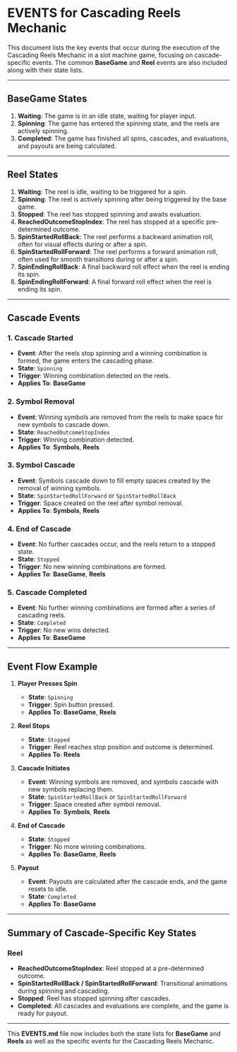 # EVENTS for Cascading Reels Mechanic

This document lists the key events that occur during the execution of the Cascading Reels Mechanic in a slot machine game, focusing on cascade-specific events. The common **BaseGame** and **Reel** events are also included along with their state lists.

---

## BaseGame States

1. **Waiting**: The game is in an idle state, waiting for player input.
2. **Spinning**: The game has entered the spinning state, and the reels are actively spinning.
3. **Completed**: The game has finished all spins, cascades, and evaluations, and payouts are being calculated.

---

## Reel States

1. **Waiting**: The reel is idle, waiting to be triggered for a spin.
2. **Spinning**: The reel is actively spinning after being triggered by the base game.
3. **Stopped**: The reel has stopped spinning and awaits evaluation.
4. **ReachedOutcomeStopIndex**: The reel has stopped at a specific pre-determined outcome.
5. **SpinStartedRollBack**: The reel performs a backward animation roll, often for visual effects during or after a spin.
6. **SpinStartedRollForward**: The reel performs a forward animation roll, often used for smooth transitions during or after a spin.
7. **SpinEndingRollBack**: A final backward roll effect when the reel is ending its spin.
8. **SpinEndingRollForward**: A final forward roll effect when the reel is ending its spin.

---

## Cascade Events

### 1. **Cascade Started**
- **Event**: After the reels stop spinning and a winning combination is formed, the game enters the cascading phase.
- **State**: `Spinning`
- **Trigger**: Winning combination detected on the reels.
- **Applies To**: **BaseGame**

### 2. **Symbol Removal**
- **Event**: Winning symbols are removed from the reels to make space for new symbols to cascade down.
- **State**: `ReachedOutcomeStopIndex`
- **Trigger**: Winning combination detected.
- **Applies To**: **Symbols**, **Reels**

### 3. **Symbol Cascade**
- **Event**: Symbols cascade down to fill empty spaces created by the removal of winning symbols.
- **State**: `SpinStartedRollForward` or `SpinStartedRollBack`
- **Trigger**: Space created on the reel after symbol removal.
- **Applies To**: **Symbols**, **Reels**

### 4. **End of Cascade**
- **Event**: No further cascades occur, and the reels return to a stopped state.
- **State**: `Stopped`
- **Trigger**: No new winning combinations are formed.
- **Applies To**: **BaseGame**, **Reels**

### 5. **Cascade Completed**
- **Event**: No further winning combinations are formed after a series of cascading reels.
- **State**: `Completed`
- **Trigger**: No new wins detected.
- **Applies To**: **BaseGame**

---

## Event Flow Example

1. **Player Presses Spin**
   - **State**: `Spinning`
   - **Trigger**: Spin button pressed.
   - **Applies To**: **BaseGame**, **Reels**

2. **Reel Stops**
   - **State**: `Stopped`
   - **Trigger**: Reel reaches stop position and outcome is determined.
   - **Applies To**: **Reels**

3. **Cascade Initiates**
   - **Event**: Winning symbols are removed, and symbols cascade with new symbols replacing them.
   - **State**: `SpinStartedRollBack` or `SpinStartedRollForward`
   - **Trigger**: Space created after symbol removal.
   - **Applies To**: **Symbols**, **Reels**

4. **End of Cascade**
   - **State**: `Stopped`
   - **Trigger**: No more winning combinations.
   - **Applies To**: **BaseGame**, **Reels**

5. **Payout**
   - **Event**: Payouts are calculated after the cascade ends, and the game resets to idle.
   - **State**: `Completed`
   - **Applies To**: **BaseGame**

---

## Summary of Cascade-Specific Key States

### Reel
- **ReachedOutcomeStopIndex**: Reel stopped at a pre-determined outcome.
- **SpinStartedRollBack / SpinStartedRollForward**: Transitional animations during spinning and cascading.
- **Stopped**: Reel has stopped spinning after cascades.
- **Completed**: All cascades and evaluations are complete, and the game is ready for payout.

---

This **EVENTS.md** file now includes both the state lists for **BaseGame** and **Reels** as well as the specific events for the Cascading Reels Mechanic.
